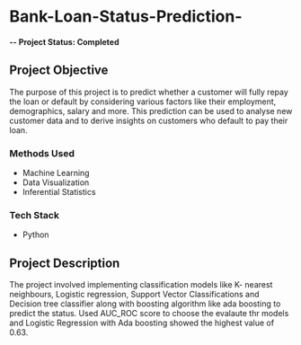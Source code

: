 # Bank-Loan-Status-Prediction-

#### -- Project Status: Completed

## Project Objective
The purpose of this project is to predict whether a customer will fully repay the loan or default by considering various factors like their employment, demographics, 
salary and more. This prediction can be used to analyse new customer data and to derive insights on customers who default to pay their loan.

### Methods Used
* Machine Learning
* Data Visualization
* Inferential Statistics

### Tech Stack
* Python 

## Project Description
The project involved implementing classification models like K- nearest neighbours, Logistic regression, Support Vector Classifications and Decision tree classifier along with
boosting algorithm like ada boosting to predict the status. 	Used AUC_ROC score to choose the evalaute thr models and Logistic Regression with Ada boosting showed the highest 
value of 0.63.

